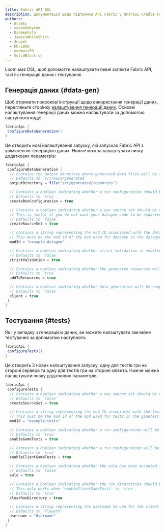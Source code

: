 ```yaml
---
title: Fabric API DSL
description: Документація щодо підтримки API Fabric у плаґіні Gradle Fabric Loom.
authors:
  - Atakku
  - caoimhebyrne
  - Daomephsta
  - JamiesWhiteShirt
  - Juuxel
  - kb-1000
  - modmuss50
  - SolidBlock-cn
---
```


Loom має DSL, щоб допомогти налаштувати певні аспекти Fabric API, такі як генерація даних і тестування.

## Генерація даних {#data-gen}

Щоб отримати покрокові інструкції щодо використання генерації даних, перегляньте сторінку [налаштування генерації даних](data-generation/setup). Основні налаштування генерації даних можна налаштувати за допомогою наступного коду:

```groovy
fabricApi {
 configureDataGeneration()
}
```

Це створить нові налаштування запуску, які запускає Fabric API з увімкненою генерацією даних. Нижче можна налаштувати низку додаткових параметрів:

```groovy
fabricApi {
 configureDataGeneration {
  // Contains the output directory where generated data files will be stored.
  // Defaults to `src/main/generated`
  outputDirectory = file("src/generated/resources")

  // Contains a boolean indicating whether a run configuration should be created for the data generation process.
  // Defaults to `true`
  createRunConfiguration = true

  // Contains a boolean indicating whether a new source set should be created for the data generation process.
  // This is useful if you do not want your datagen code to be exported in your mod jar.
  // Defaults to `false`
  createSourceSet = true

  // Contains a string representing the mod ID associated with the data generation process. This must be set if `createSourceSet` is true.
  // This must be the mod id of the mod used for datagen in the datagen source set and not your main mod id.
  modId = "example-datagen"

  // Contains a boolean indicating whether strict validation is enabled.
  // Defaults to `false`
  strictValidation = true

  // Contains a boolean indicating whether the generated resources will be automatically added to the main source set.
  // Defaults to `true`
  addToResources = true

  // Contains a boolean indicating whether data generation will be compiled and run with the client.
  // Defaults to `false`
  client = true
 }
}
```

## Тестування {#tests}

Як і у випадку з генерацією даних, ви можете налаштувати звичайне тестування за допомогою наступного:

```groovy
fabricApi {
 configureTests()
}
```

Це створить 2 нових налаштування запуску, одну для тестів гри на стороні сервера та одну для тестів гри на стороні клієнта. Нижче можна налаштувати низку додаткових параметрів:

```groovy
fabricApi {
 configureTests {
  // Contains a boolean indicating whether a new source set should be created for the tests.
  // Defaults to `false`
  createSourceSet = true

  // Contains a string representing the mod ID associated with the tests. This must be set if `createSourceSet` is true.
  // This must be the mod id of the mod used for tests in the gametest source set and not your main mod id.
  modId = "example-tests"

  // Contains a boolean indicating whether a run configuration will be created for the server side game tests, using Vanilla Game Test framework.
  // Defaults to `true`
  enableGameTests = true

  // Contains a boolean indicating whether a run configuration will be created for the client side game tests, using the Fabric API Client Test framework.
  // Defaults to `true`
  enableClientGameTests = true

  // Contains a boolean indicating whether the eula has been accepted. By enabling this you agree to the Minecraft EULA located at https://aka.ms/MinecraftEULA.
  // Defaults to `false`
  eula = true

  // Contains a boolean indicating whether the run directories should be cleared before running the tests.
  // This only works when `enableClientGameTests` is `true`.
  // Defaults to `true`
  clearRunDirectory = true

  // Contains a string representing the username to use for the client side game tests.
  // Defaults to `Player0`
  username = "Username"
 }
}
```
